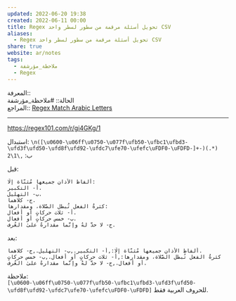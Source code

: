 ```yaml
---  
updated: 2022-06-20 19:38  
created: 2022-06-11 00:00  
title: Regex تحويل أسئلة مرقمة من سطور لسطر واحد CSV  
aliases:  
  - Regex تحويل أسئلة مرقمة من سطور لسطر واحد CSV  
share: true  
website: ar/notes  
tags:  
  - ملاحظة_مؤرشفة  
  - Regex  
---  
```

  
  
  
المعرفة:: [](Regex)  
الحالة:: #ملاحظة_مؤرشفة  
المراجع:: [Regex Match Arabic Letters](../en/Regex%20Match%20Arabic%20Letters)  
  
---  
  
<https://regex101.com/r/gi4GKg/1>  
  
استبدال: `\n([\u0600-\u06ff\u0750-\u077f\ufb50-\ufbc1\ufbd3-\ufd3f\ufd50-\ufd8f\ufd92-\ufdc7\ufe70-\ufefc\uFDF0-\uFDFD-]+-)(.*)`  
ب: `,\1\2`  
  
قبل:  
  
```  
ألفاظُ الأذان جميعها مُثنّاة إلّا:  
أ- التكبير.  
ب- التهليل.  
ج- كلاهما.  
كثرةُ الفعل تُبطل الصَّلاة، ومقدارها:  
أ- ثلاث حركاتٍ أو أفعال.  
ب- خمس حركاتٍ أو أفعال.  
ج- لا حدَّ لهُ وإنَّما مقدارهُ علىٰ العُرف.  
```  
  
بعد:  
  
```  
ألفاظُ الأذان جميعها مُثنّاة إلّا:,أ- التكبير.,ب- التهليل.,ج- كلاهما.  
كثرةُ الفعل تُبطل الصَّلاة، ومقدارها:,أ- ثلاث حركاتٍ أو أفعال.,ب- خمس حركاتٍ أو أفعال.,ج- لا حدَّ لهُ وإنَّما مقدارهُ علىٰ العُرف.  
```  
  
ملاحظة:  
`[\u0600-\u06ff\u0750-\u077f\ufb50-\ufbc1\ufbd3-\ufd3f\ufd50-\ufd8f\ufd92-\ufdc7\ufe70-\ufefc\uFDF0-\uFDFD]` للحروف العربية فقط.  
